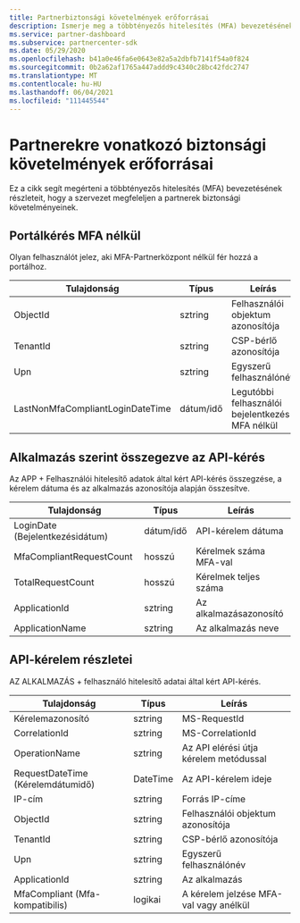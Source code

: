 ```yaml
---
title: Partnerbiztonsági követelmények erőforrásai
description: Ismerje meg a többtényezős hitelesítés (MFA) bevezetésének részleteit, hogy megfeleljen a partnerek biztonsági követelményeinek.
ms.service: partner-dashboard
ms.subservice: partnercenter-sdk
ms.date: 05/29/2020
ms.openlocfilehash: b41a0e46fa6e0643e82a5a2dbfb7141f54a0f824
ms.sourcegitcommit: 0b2a62af1765a447addd9c4340c28bc42fdc2747
ms.translationtype: MT
ms.contentlocale: hu-HU
ms.lasthandoff: 06/04/2021
ms.locfileid: "111445544"
---
```

# <a name="partner-security-requirements-resources"></a>Partnerekre vonatkozó biztonsági követelmények erőforrásai

Ez a cikk segít megérteni a többtényezős hitelesítés (MFA) bevezetésének részleteit, hogy a szervezet megfeleljen a partnerek biztonsági követelményeinek. 

## <a name="portal-request-without-mfa"></a>Portálkérés MFA nélkül

Olyan felhasználót jelez, aki MFA-Partnerközpont nélkül fér hozzá a portálhoz.

| Tulajdonság                            | Típus            | Leírás                           |
|-------------------------------------|-----------------|---------------------------------------|
| ObjectId                            | sztring          | Felhasználói objektum azonosítója                        |
| TenantId                            | sztring          | CSP-bérlő azonosítója                         |
| Upn                                 | sztring          | Egyszerű felhasználónév                   |
| LastNonMfaCompliantLoginDateTime    | dátum/idő        | Legutóbbi felhasználói bejelentkezés MFA nélkül |


## <a name="api-request-summarized-by-application"></a>Alkalmazás szerint összegezve az API-kérés

Az APP + Felhasználói hitelesítő adatok által kért API-kérés összegzése, a kérelem dátuma és az alkalmazás azonosítója alapján összesítve.

| Tulajdonság                            | Típus            | Leírás               |
|-------------------------------------|-----------------|---------------------------|
| LoginDate (Bejelentkezésidátum)                           | dátum/idő        | API-kérelem dátuma          |
| MfaCompliantRequestCount            | hosszú            | Kérelmek száma MFA-val    |
| TotalRequestCount                   | hosszú            | Kérelmek teljes száma       |
| ApplicationId                       | sztring          | Az alkalmazásazonosító        |
| ApplicationName                     | sztring          | Az alkalmazás neve      |


## <a name="api-request-details"></a>API-kérelem részletei

AZ ALKALMAZÁS + felhasználó hitelesítő adatai által kért API-kérés. 

| Tulajdonság                            | Típus            | Leírás                              |
|-------------------------------------|-----------------|------------------------------------------|
| Kérelemazonosító                           | sztring          | MS-RequestId                             |
| CorrelationId                       | sztring          | MS-CorrelationId                         |
| OperationName                       | sztring          | Az API elérési útja kérelem metódussal         |
| RequestDateTime (Kérelemdátumidő)                     | DateTime        | Az API-kérelem ideje                     |
| IP-cím                           | sztring          | Forrás IP-címe                        |
| ObjectId                            | sztring          | Felhasználói objektum azonosítója                           |
| TenantId                            | sztring          | CSP-bérlő azonosítója                            |
| Upn                                 | sztring          | Egyszerű felhasználónév                      |
| ApplicationId                       | sztring          | Az alkalmazás                         |
| MfaCompliant (Mfa-kompatibilis)                        | logikai            | A kérelem jelzése MFA-val vagy anélkül |
